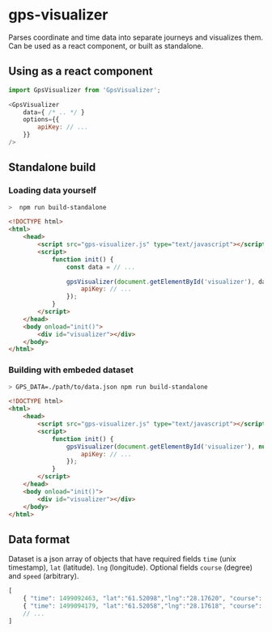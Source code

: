 # gps-visualizer

Parses coordinate and time data into separate journeys and visualizes them. Can be used as a react component, or built as standalone.

## Using as a react component

```js
import GpsVisualizer from 'GpsVisualizer';

<GpsVisualizer
    data={ /* .. */ }
    options={{
        apiKey: // ...
    }}
/>
```

## Standalone build

### Loading data yourself

```bash
>  npm run build-standalone
```

```html
<!DOCTYPE html>
<html>
    <head>
        <script src="gps-visualizer.js" type="text/javascript"></script>
        <script>
            function init() {
                const data = // ...

                gpsVisualizer(document.getElementById('visualizer'), data, {
                    apiKey: // ...
                });
            }
        </script>
    </head>
    <body onload="init()">
        <div id="visualizer"></div>
    </body>
</html>
```

### Building with embeded dataset

```bash
> GPS_DATA=./path/to/data.json npm run build-standalone
```

```html
<!DOCTYPE html>
<html>
    <head>
        <script src="gps-visualizer.js" type="text/javascript"></script>
        <script>
            function init() {
                gpsVisualizer(document.getElementById('visualizer'), null, {
                    apiKey: // ...
                });
            }
        </script>
    </head>
    <body onload="init()">
        <div id="visualizer"></div>
    </body>
</html>
```

## Data format

Dataset is a json array of objects that have required fields `time` (unix timestamp), `lat` (latitude). `lng` (longitude). Optional fields `course` (degree) and `speed` (arbitrary).

```js
[
    { "time": 1499092463, "lat":"61.52098","lng":"28.17620", "course": 321, "speed": 15 },
    { "time": 1499094179, "lat":"61.52058","lng":"28.17618", "course": 323, "speed": 17 },
    // ...
]
```
